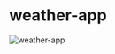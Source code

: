 # weather-app
![weather-app](https://github.com/mhg007/weather-app/assets/76736494/7a88a2c0-af11-4102-8a60-4e899c563c6a)
